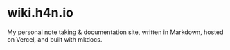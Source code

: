 # wiki.h4n.io

My personal note taking & documentation site, written in Markdown, hosted on
Vercel, and built with mkdocs.
